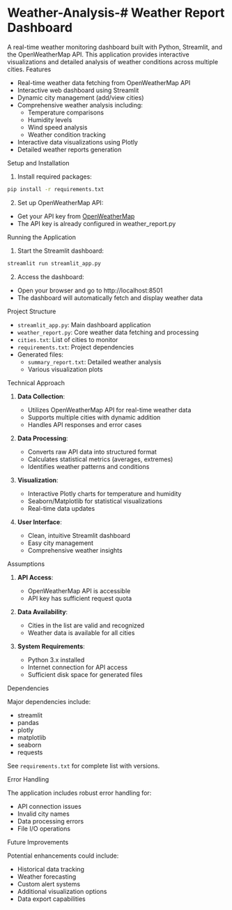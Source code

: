 # Weather-Analysis-# Weather Report Dashboard

A real-time weather monitoring dashboard built with Python, Streamlit, and the OpenWeatherMap API. This application provides interactive visualizations and detailed analysis of weather conditions across multiple cities.
Features
- Real-time weather data fetching from OpenWeatherMap API
- Interactive web dashboard using Streamlit
- Dynamic city management (add/view cities)
- Comprehensive weather analysis including:
  - Temperature comparisons
  - Humidity levels
  - Wind speed analysis
  - Weather condition tracking
- Interactive data visualizations using Plotly
- Detailed weather reports generation

Setup and Installation

1. Install required packages:
```bash
pip install -r requirements.txt
```

2. Set up OpenWeatherMap API:
- Get your API key from [OpenWeatherMap](https://openweathermap.org/api)
- The API key is already configured in weather_report.py

 Running the Application

1. Start the Streamlit dashboard:
```bash
streamlit run streamlit_app.py
```

2. Access the dashboard:
- Open your browser and go to http://localhost:8501
- The dashboard will automatically fetch and display weather data

Project Structure

- `streamlit_app.py`: Main dashboard application
- `weather_report.py`: Core weather data fetching and processing
- `cities.txt`: List of cities to monitor
- `requirements.txt`: Project dependencies
- Generated files:
  - `summary_report.txt`: Detailed weather analysis
  - Various visualization plots

 Technical Approach

1. **Data Collection**:
   - Utilizes OpenWeatherMap API for real-time weather data
   - Supports multiple cities with dynamic addition
   - Handles API responses and error cases

2. **Data Processing**:
   - Converts raw API data into structured format
   - Calculates statistical metrics (averages, extremes)
   - Identifies weather patterns and conditions

3. **Visualization**:
   - Interactive Plotly charts for temperature and humidity
   - Seaborn/Matplotlib for statistical visualizations
   - Real-time data updates

4. **User Interface**:
   - Clean, intuitive Streamlit dashboard
   - Easy city management
   - Comprehensive weather insights

 Assumptions

1. **API Access**:
   - OpenWeatherMap API is accessible
   - API key has sufficient request quota

2. **Data Availability**:
   - Cities in the list are valid and recognized
   - Weather data is available for all cities

3. **System Requirements**:
   - Python 3.x installed
   - Internet connection for API access
   - Sufficient disk space for generated files

 Dependencies

Major dependencies include:
- streamlit
- pandas
- plotly
- matplotlib
- seaborn
- requests

See `requirements.txt` for complete list with versions.

 Error Handling

The application includes robust error handling for:
- API connection issues
- Invalid city names
- Data processing errors
- File I/O operations

 Future Improvements

Potential enhancements could include:
- Historical data tracking
- Weather forecasting
- Custom alert systems
- Additional visualization options
- Data export capabilities 

